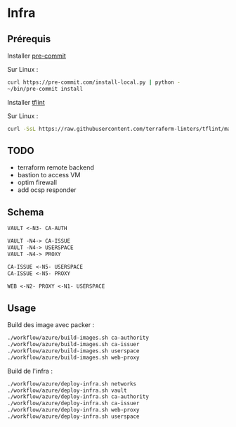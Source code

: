 # Infra

## Prérequis

Installer [pre-commit](https://pre-commit.com/)

Sur Linux :

```bash
curl https://pre-commit.com/install-local.py | python -
~/bin/pre-commit install
```

Installer [tflint](https://github.com/terraform-linters/tflint)

Sur Linux :

```bash
curl -SsL https://raw.githubusercontent.com/terraform-linters/tflint/master/install_linux.sh | bash
```

## TODO

- terraform remote backend
- bastion to access VM
- optim firewall
- add ocsp responder

## Schema

```txt
VAULT <-N3- CA-AUTH

VAULT -N4-> CA-ISSUE
VAULT -N4-> USERSPACE
VAULT -N4-> PROXY

CA-ISSUE <-N5- USERSPACE
CA-ISSUE <-N5- PROXY

WEB <-N2- PROXY <-N1- USERSPACE
```

## Usage

Build des image avec packer :

```bash
./workflow/azure/build-images.sh ca-authority
./workflow/azure/build-images.sh ca-issuer
./workflow/azure/build-images.sh userspace
./workflow/azure/build-images.sh web-proxy
```

Build de l'infra :

```bash
./workflow/azure/deploy-infra.sh networks
./workflow/azure/deploy-infra.sh vault
./workflow/azure/deploy-infra.sh ca-authority
./workflow/azure/deploy-infra.sh ca-issuer
./workflow/azure/deploy-infra.sh web-proxy
./workflow/azure/deploy-infra.sh userspace
```

